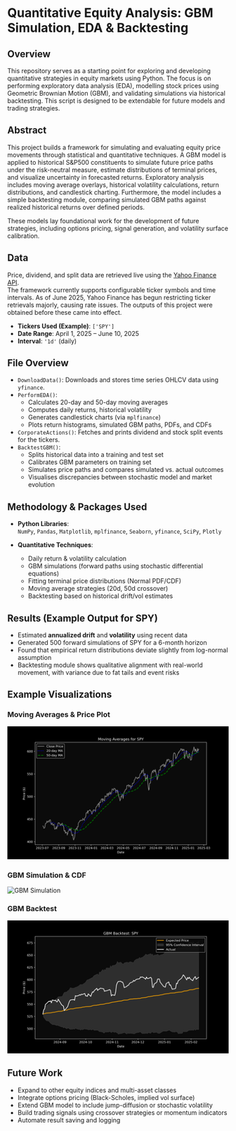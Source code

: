# Quantitative Equity Analysis: GBM Simulation, EDA & Backtesting

## Overview  
This repository serves as a starting point for exploring and developing quantitative strategies in equity markets using Python. The focus is on performing exploratory data analysis (EDA), modelling stock prices using Geometric Brownian Motion (GBM), and validating simulations via historical backtesting. This script is designed to be extendable for future models and trading strategies.

## Abstract  
This project builds a framework for simulating and evaluating equity price movements through statistical and quantitative techniques. A GBM model is applied to historical S&P500 constituents to simulate future price paths under the risk-neutral measure, estimate distributions of terminal prices, and visualize uncertainty in forecasted returns. Exploratory analysis includes moving average overlays, historical volatility calculations, return distributions, and candlestick charting. Furthermore, the model includes a simple backtesting module, comparing simulated GBM paths against realized historical returns over defined periods.  

These models lay foundational work for the development of future strategies, including options pricing, signal generation, and volatility surface calibration.

## Data  
Price, dividend, and split data are retrieved live using the [Yahoo Finance API](https://pypi.org/project/yfinance/).  
The framework currently supports configurable ticker symbols and time intervals.
As of June 2025, Yahoo Finance has begun restricting ticker retrievals majorly, causing rate issues. The outputs of this project were obtained before these came into effect.

- **Tickers Used (Example)**: `['SPY']`
- **Date Range**: April 1, 2025 – June 10, 2025
- **Interval**: `'1d'` (daily)

## File Overview  

- `DownloadData()`: Downloads and stores time series OHLCV data using `yfinance`.  
- `PerformEDA()`:  
  - Calculates 20-day and 50-day moving averages  
  - Computes daily returns, historical volatility  
  - Generates candlestick charts (via `mplfinance`)  
  - Plots return histograms, simulated GBM paths, PDFs, and CDFs  
- `CorporateActions()`: Fetches and prints dividend and stock split events for the tickers.  
- `BacktestGBM()`:  
  - Splits historical data into a training and test set  
  - Calibrates GBM parameters on training set  
  - Simulates price paths and compares simulated vs. actual outcomes  
  - Visualises discrepancies between stochastic model and market evolution

## Methodology & Packages Used  

- **Python Libraries**:  
  `NumPy`, `Pandas`, `Matplotlib`, `mplfinance`, `Seaborn`, `yfinance`, `SciPy`, `Plotly`  

- **Quantitative Techniques**:  
  - Daily return & volatility calculation  
  - GBM simulations (forward paths using stochastic differential equations)  
  - Fitting terminal price distributions (Normal PDF/CDF)  
  - Moving average strategies (20d, 50d crossover)  
  - Backtesting based on historical drift/vol estimates

## Results (Example Output for SPY)
- Estimated **annualized drift** and **volatility** using recent data  
- Generated 500 forward simulations of SPY for a 6-month horizon  
- Found that empirical return distributions deviate slightly from log-normal assumption  
- Backtesting module shows qualitative alignment with real-world movement, with variance due to fat tails and event risks

## Example Visualizations

### Moving Averages & Price Plot
![MA Analysis](SPY_MA_Analysis.png)

### GBM Simulation & CDF
![GBM Simulation](SPY_GBM_Analysis_with_CDF.png)

### GBM Backtest
![GBM Backtest](SPY_GBM_Backtest.png)

## Future Work  
- Expand to other equity indices and multi-asset classes  
- Integrate options pricing (Black-Scholes, implied vol surface)  
- Extend GBM model to include jump-diffusion or stochastic volatility  
- Build trading signals using crossover strategies or momentum indicators  
- Automate result saving and logging
